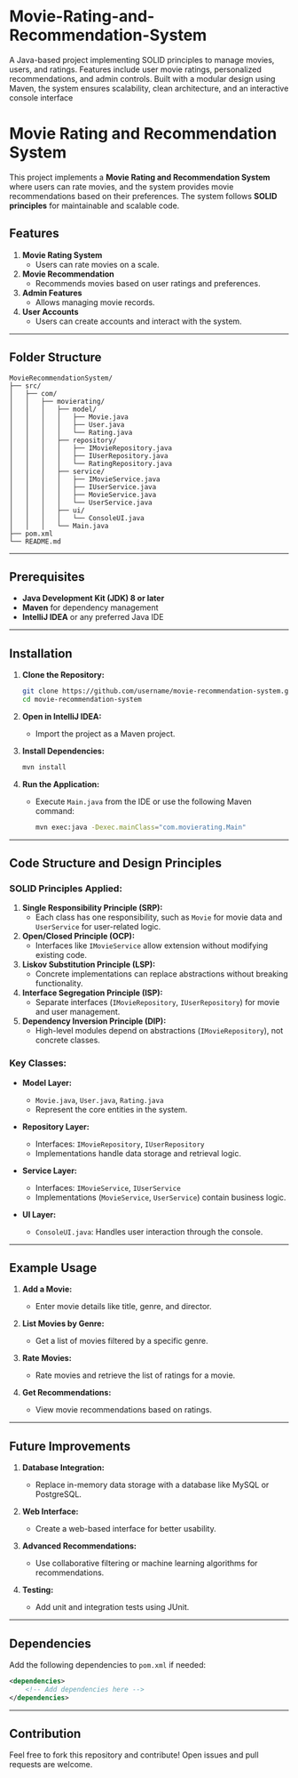 # Movie-Rating-and-Recommendation-System
A Java-based project implementing SOLID principles to manage movies, users, and ratings. Features include user movie ratings, personalized recommendations, and admin controls. Built with a modular design using Maven, the system ensures scalability, clean architecture, and an interactive console interface


# Movie Rating and Recommendation System

This project implements a **Movie Rating and Recommendation System** where users can rate movies, and the system provides movie recommendations based on their preferences. The system follows **SOLID principles** for maintainable and scalable code.

## Features
1. **Movie Rating System**
   - Users can rate movies on a scale.
2. **Movie Recommendation**
   - Recommends movies based on user ratings and preferences.
3. **Admin Features**
   - Allows managing movie records.
4. **User Accounts**
   - Users can create accounts and interact with the system.

---

## Folder Structure

```
MovieRecommendationSystem/
├── src/
│   ├── com/
│   │   ├── movierating/
│   │   │   ├── model/
│   │   │   │   ├── Movie.java
│   │   │   │   ├── User.java
│   │   │   │   └── Rating.java
│   │   │   ├── repository/
│   │   │   │   ├── IMovieRepository.java
│   │   │   │   ├── IUserRepository.java
│   │   │   │   └── RatingRepository.java
│   │   │   ├── service/
│   │   │   │   ├── IMovieService.java
│   │   │   │   ├── IUserService.java
│   │   │   │   ├── MovieService.java
│   │   │   │   └── UserService.java
│   │   │   ├── ui/
│   │   │   │   └── ConsoleUI.java
│   │   │   └── Main.java
├── pom.xml
└── README.md
```

---

## Prerequisites

- **Java Development Kit (JDK) 8 or later**
- **Maven** for dependency management
- **IntelliJ IDEA** or any preferred Java IDE

---

## Installation

1. **Clone the Repository:**
   ```bash
   git clone https://github.com/username/movie-recommendation-system.git
   cd movie-recommendation-system
   ```

2. **Open in IntelliJ IDEA:**
   - Import the project as a Maven project.

3. **Install Dependencies:**
   ```bash
   mvn install
   ```

4. **Run the Application:**
   - Execute `Main.java` from the IDE or use the following Maven command:
     ```bash
     mvn exec:java -Dexec.mainClass="com.movierating.Main"
     ```

---

## Code Structure and Design Principles

### SOLID Principles Applied:

1. **Single Responsibility Principle (SRP):**
   - Each class has one responsibility, such as `Movie` for movie data and `UserService` for user-related logic.
2. **Open/Closed Principle (OCP):**
   - Interfaces like `IMovieService` allow extension without modifying existing code.
3. **Liskov Substitution Principle (LSP):**
   - Concrete implementations can replace abstractions without breaking functionality.
4. **Interface Segregation Principle (ISP):**
   - Separate interfaces (`IMovieRepository`, `IUserRepository`) for movie and user management.
5. **Dependency Inversion Principle (DIP):**
   - High-level modules depend on abstractions (`IMovieRepository`), not concrete classes.

### Key Classes:

- **Model Layer:**
  - `Movie.java`, `User.java`, `Rating.java`
  - Represent the core entities in the system.

- **Repository Layer:**
  - Interfaces: `IMovieRepository`, `IUserRepository`
  - Implementations handle data storage and retrieval logic.

- **Service Layer:**
  - Interfaces: `IMovieService`, `IUserService`
  - Implementations (`MovieService`, `UserService`) contain business logic.

- **UI Layer:**
  - `ConsoleUI.java`: Handles user interaction through the console.

---

## Example Usage

1. **Add a Movie:**
   - Enter movie details like title, genre, and director.

2. **List Movies by Genre:**
   - Get a list of movies filtered by a specific genre.

3. **Rate Movies:**
   - Rate movies and retrieve the list of ratings for a movie.

4. **Get Recommendations:**
   - View movie recommendations based on ratings.

---

## Future Improvements

1. **Database Integration:**
   - Replace in-memory data storage with a database like MySQL or PostgreSQL.

2. **Web Interface:**
   - Create a web-based interface for better usability.

3. **Advanced Recommendations:**
   - Use collaborative filtering or machine learning algorithms for recommendations.

4. **Testing:**
   - Add unit and integration tests using JUnit.

---

## Dependencies

Add the following dependencies to `pom.xml` if needed:

```xml
<dependencies>
    <!-- Add dependencies here -->
</dependencies>
```

---

## Contribution

Feel free to fork this repository and contribute! Open issues and pull requests are welcome.


